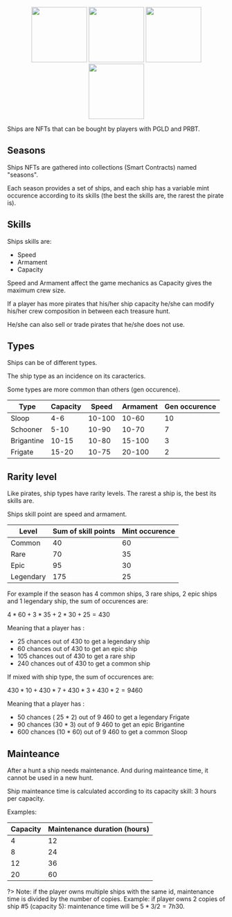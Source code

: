 <p align="center">
  <img width="128" height="128" src="./img/ship1.png">
  <img width="128" height="128" src="./img/ship2.png">
  <img width="128" height="128" src="./img/ship3.png">
  <img width="128" height="128" src="./img/ship4.png">
</p>

Ships are NFTs that can be bought by players with PGLD and PRBT.

## Seasons

Ships NFTs are gathered into collections (Smart Contracts) named "seasons".

Each season provides a set of ships, and each ship has a variable mint occurence according to its skills (the best the skills are, the rarest the pirate is).


## Skills

Ships skills are:
- Speed
- Armament
- Capacity

Speed and Armament affect the game mechanics as Capacity gives the maximum crew size.

If a player has more pirates that his/her ship capacity he/she can modify his/her crew composition in between each treasure hunt.

He/she can also sell or trade pirates that he/she does not use.

## Types

Ships can be of different types.

The ship type as an incidence on its caracterics. 

Some types are more common than others (gen occurence).

| Type       	| Capacity 	| Speed  	| Armament 	| Gen occurence 	  |
|------------	|----------	|--------	|----------	|-----------------	|
| Sloop      	| 4-6      	| 10-100 	| 10-60    	| 10              	|
| Schooner   	| 5-10     	| 10-90 	| 10-70    	| 7               	|
| Brigantine 	| 10-15    	| 10-80 	| 15-100   	| 3               	|
| Frigate    	| 15-20    	| 10-75  	| 20-100   	| 2               	|

## Rarity level

Like pirates, ship types have rarity levels. The rarest a ship is, the best its skills are.

Ships skill point are speed and armament.

| Level     | Sum of skill points | Mint occurence|
|-----------|---------------------|----------------|
| Common    | 40                  | 60             |
| Rare      | 70                  | 35             |
| Epic      | 95                  | 30             |
| Legendary | 175                 | 25             |


For example if the season has 4 common ships, 3 rare ships, 2 epic ships and 1 legendary ship, the sum of occurences are:

$4 * 60 + 3 * 35 + 2 * 30 + 25 = 430$

Meaning that a player has :
- 25 chances out of 430 to get a legendary ship
- 60 chances out of 430 to get an epic ship
- 105 chances out of 430 to get a rare ship
- 240 chances out of 430 to get a common ship

If mixed with ship type, the sum of occurences are:

$430 * 10 + 430 * 7 + 430 * 3 + 430 * 2 = 9 460$

Meaning that a player has :
- 50 chances ( 25 * 2) out of 9 460 to get a legendary Frigate
- 90 chances (30 * 3) out of 9 460 to get an epic Brigantine
- 600 chances (10 * 60) out of 9 460 to get a common Sloop

## Mainteance

After a hunt a ship needs maintenance. And during mainteance time, it cannot be used in a new hunt.

Ship mainteance time is calculated according to its capacity skill: 3 hours per capacity.

Examples:

| Capacity  | Maintenance duration (hours) |
|-----------|------------------------------|
| 4         | 12                           |
| 8         | 24                           |
| 12        | 36                           |
| 20        | 60                           |

?> Note: if the player owns multiple ships with the same id, maintenance time is divided by the number of copies. Example: if player owns 2 copies of ship #5 (capacity 5): maintenance time will be $5 * 3 / 2 = 7h30$.